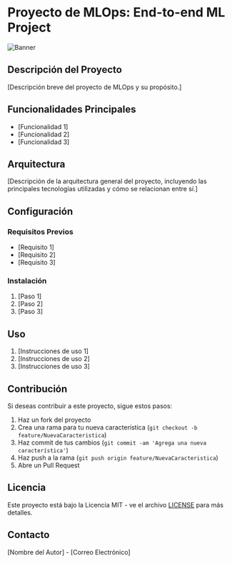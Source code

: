 # Proyecto de MLOps: End-to-end ML Project

![Banner](https://geekflare.com/cdn-cgi/image/width=800,height=257,fit=crop,quality=90,gravity=auto,sharpen=1,metadata=none,format=auto,onerror=redirect/wp-content/uploads/2023/06/MLOps-Platforms.png)

## Descripción del Proyecto

[Descripción breve del proyecto de MLOps y su propósito.]

## Funcionalidades Principales

- [Funcionalidad 1]
- [Funcionalidad 2]
- [Funcionalidad 3]

## Arquitectura

[Descripción de la arquitectura general del proyecto, incluyendo las principales tecnologías utilizadas y cómo se relacionan entre sí.]

## Configuración

### Requisitos Previos

- [Requisito 1]
- [Requisito 2]
- [Requisito 3]

### Instalación

1. [Paso 1]
2. [Paso 2]
3. [Paso 3]

## Uso

1. [Instrucciones de uso 1]
2. [Instrucciones de uso 2]
3. [Instrucciones de uso 3]

## Contribución

Si deseas contribuir a este proyecto, sigue estos pasos:

1. Haz un fork del proyecto
2. Crea una rama para tu nueva característica (`git checkout -b feature/NuevaCaracteristica`)
3. Haz commit de tus cambios (`git commit -am 'Agrega una nueva característica'`)
4. Haz push a la rama (`git push origin feature/NuevaCaracteristica`)
5. Abre un Pull Request

## Licencia

Este proyecto está bajo la Licencia MIT - ve el archivo [LICENSE](LICENSE) para más detalles.

## Contacto

[Nombre del Autor] - [Correo Electrónico]
